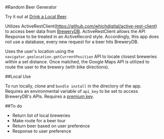 #Random Beer Generator

Try it out at [Drink a Local Beer](http://www.drinkalocalbeer.com).

Utilizes ActiveRestClient(https://github.com/whichdigital/active-rest-client) to access beer data from [BreweryDB](http://www.brewerydb.com/). ActiveRestClient allows the API Response to be treated in an ActiveRecord style. Accordingly, this app does not use a database, every new request for a beer hits BreweryDB. 

Uses the user's location using the `navigator.geolocation.getCurrentPosition` API to locate closest breweries within a set distance. Once matched, the Google Maps API is utilized to route the user to the brewery (with bike directions).

##Local Use

To run locally, clone and `bundle install` in the directory of the app. Requires an environmental variable of `api_key` to be set to access BreweryDB's APIs. Requires a [premium key](http://www.brewerydb.com/developers/premium). 

##To do

- Return list of local breweries
- Make route for a beer tour
- Return beer based on user preference
- Response to user preference